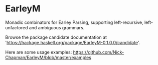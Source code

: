 # EarleyM

Monadic combinators for Earley Parsing, supporting left-recursive, left-unfactored and ambiguous grammars.

Browse the package candidate documentation at 'https://hackage.haskell.org/package/EarleyM-0.1.0.0/candidate'.

Here are some usage examples:
https://github.com/Nick-Chapman/EarleyM/blob/master/examples
